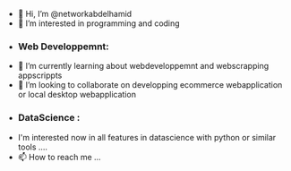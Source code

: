 - 👋 Hi, I’m @networkabdelhamid
- 👀 I’m interested in programming and coding 
- ### Web Developpemnt:
- 🌱 I’m currently learning about webdeveloppemnt and webscrapping appscrippts
- 💞️ I’m looking to collaborate on developping ecommerce webapplication or local desktop webapplication 
- ### DataScience :
-  I'm interested now in all features in datascience with python or similar tools ....
- 📫 How to reach me ...

<!---
networkabdelhamid/networkabdelhamid is a ✨ special ✨ repository because its `README.md` (this file) appears on your GitHub profile.
You can click the Preview link to take a look at your changes.
--->
